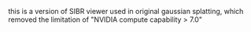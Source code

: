 this is a version of SIBR viewer used in original gaussian splatting, which removed the limitation of "NVIDIA compute capability > 7.0"
